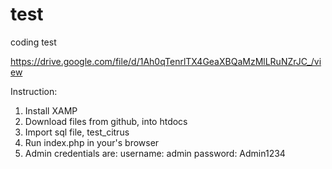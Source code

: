 # test
 coding test

 https://drive.google.com/file/d/1Ah0qTenrlTX4GeaXBQaMzMlLRuNZrJC_/view

 Instruction:

 1. Install XAMP
 2. Download files from github, into htdocs
 3. Import sql file, test_citrus
 4. Run index.php in your's browser
 5. Admin credentials are: username: admin password: Admin1234
